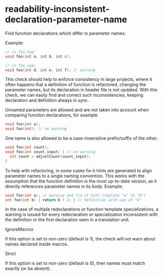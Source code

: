 # readability-inconsistent-declaration-parameter-name

Find function declarations which differ in parameter names.

Example:

``` c++
// in foo.hpp:
void foo(int a, int b, int c);

// in foo.cpp:
void foo(int d, int e, int f); // warning
```

This check should help to enforce consistency in large projects, where
it often happens that a definition of function is refactored, changing
the parameter names, but its declaration in header file is not updated.
With this check, we can easily find and correct such inconsistencies,
keeping declaration and definition always in sync.

Unnamed parameters are allowed and are not taken into account when
comparing function declarations, for example:

``` c++
void foo(int a);
void foo(int); // no warning
```

One name is also allowed to be a case-insensitive prefix/suffix of the
other:

``` c++
void foo(int count);
void foo(int count_input) { // no warning
  int count = adjustCount(count_input);
}
```

To help with refactoring, in some cases fix-it hints are generated to
align parameter names to a single naming convention. This works with the
assumption that the function definition is the most up-to-date version,
as it directly references parameter names in its body. Example:

``` c++
void foo(int a); // warning and fix-it hint (replace "a" to "b")
int foo(int b) { return b + 2; } // definition with use of "b"
```

In the case of multiple redeclarations or function template
specializations, a warning is issued for every redeclaration or
specialization inconsistent with the definition or the first declaration
seen in a translation unit.

<div class="option">

IgnoreMacros

If this option is set to non-zero (default is
<span class="title-ref">1</span>), the check will not warn about names
declared inside macros.

</div>

<div class="option">

Strict

If this option is set to non-zero (default is
<span class="title-ref">0</span>), then names must match exactly (or be
absent).

</div>
